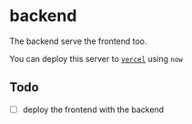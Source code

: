 # backend

The backend serve the frontend too.

You can deploy this server to [`vercel`](https://vercel.com/) using `now`

## Todo

- [ ] deploy the frontend with the backend
